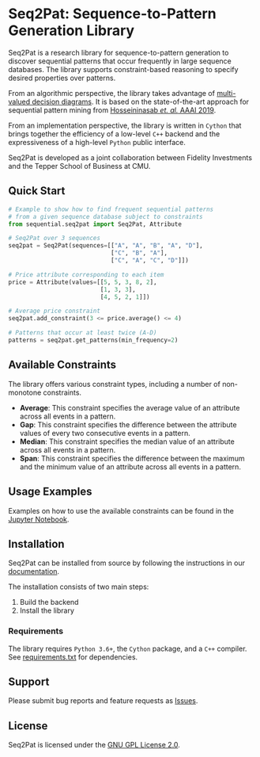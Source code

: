 Seq2Pat: Sequence-to-Pattern Generation Library
===============================================

Seq2Pat is a research library for sequence-to-pattern generation to discover
sequential patterns that occur frequently in large sequence databases.
The library supports constraint-based reasoning to specify
desired properties over patterns.

From an algorithmic perspective, the library takes advantage of
[multi-valued decision diagrams](https://www.springer.com/us/book/9783319428475).
It is based on the state-of-the-art approach for sequential pattern mining
from [Hosseininasab _et. al._ AAAI 2019](https://aaai.org/ojs/index.php/AAAI/article/view/3962).

From an implementation perspective, the library is written in ```Cython```
that brings together the efficiency of a low-level ```C++``` backend and
the expressiveness of a high-level ```Python``` public interface.

Seq2Pat is developed as a joint collaboration between Fidelity Investments
and the Tepper School of Business at CMU.

## Quick Start
```python
# Example to show how to find frequent sequential patterns
# from a given sequence database subject to constraints
from sequential.seq2pat import Seq2Pat, Attribute

# Seq2Pat over 3 sequences
seq2pat = Seq2Pat(sequences=[["A", "A", "B", "A", "D"],
                             ["C", "B", "A"],
                             ["C", "A", "C", "D"]])

# Price attribute corresponding to each item
price = Attribute(values=[[5, 5, 3, 8, 2],
                          [1, 3, 3],
                          [4, 5, 2, 1]])

# Average price constraint
seq2pat.add_constraint(3 <= price.average() <= 4)

# Patterns that occur at least twice (A-D)
patterns = seq2pat.get_patterns(min_frequency=2)
```

## Available Constraints

The library offers various constraint types, including a number of non-monotone constraints.

* **Average**: This constraint specifies the average value of an attribute across all events in a pattern.
* **Gap**: This constraint specifies the difference between the attribute values of every two consecutive events in a pattern.
* **Median**: This constraint specifies the median value of an attribute across all events in a pattern.
* **Span**: This constraint specifies the difference between the maximum and the minimum value of an attribute across all events in a pattern.

## Usage Examples

Examples on how to use the available constraints can be found 
in the [Jupyter Notebook](https://github.com/fidelity/seq2pat/blob/master/notebooks/usage_example.ipynb).

## Installation

Seq2Pat can be installed from source by following the instructions in 
our [documentation](https://fidelity.github.io/seq2pat/installation.html).

The installation consists of two main steps:

1. Build the backend
2. Install the library

### Requirements

The library requires ```Python 3.6+```, the ```Cython``` package, and a ```C++``` compiler.
See [requirements.txt](requirements.txt) for dependencies.

## Support

Please submit bug reports and feature requests as [Issues](https://github.com/fidelity/seq2pat/issues).

## License

Seq2Pat is licensed under the [GNU GPL License 2.0](LICENSE.md).

<br>
